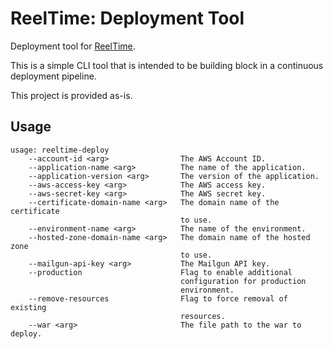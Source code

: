 ReelTime: Deployment Tool
=========================

Deployment tool for [ReelTime](https://github.com/bobby-vandiver/reeltime).

This is a simple CLI tool that is intended to be building block in a continuous deployment pipeline.

This project is provided as-is.

Usage
-----

```shell
usage: reeltime-deploy
    --account-id <arg>                The AWS Account ID.
    --application-name <arg>          The name of the application.
    --application-version <arg>       The version of the application.
    --aws-access-key <arg>            The AWS access key.
    --aws-secret-key <arg>            The AWS secret key.
    --certificate-domain-name <arg>   The domain name of the certificate
                                      to use.
    --environment-name <arg>          The name of the environment.
    --hosted-zone-domain-name <arg>   The domain name of the hosted zone
                                      to use.
    --mailgun-api-key <arg>           The Mailgun API key.
    --production                      Flag to enable additional
                                      configuration for production
                                      environment.
    --remove-resources                Flag to force removal of existing
                                      resources.
    --war <arg>                       The file path to the war to deploy.

```